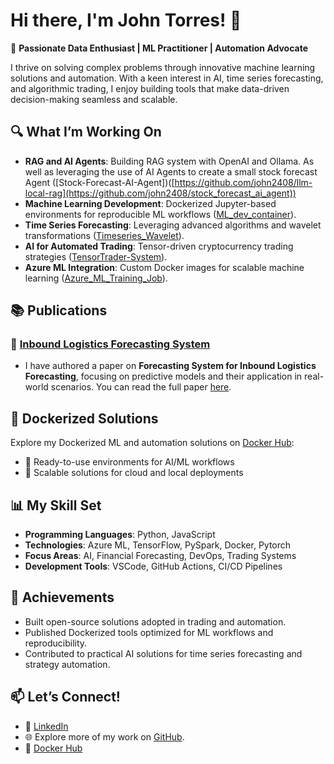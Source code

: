 # Hi there, I'm John Torres! 👋  

🚀 **Passionate Data Enthusiast | ML Practitioner | Automation Advocate**  

I thrive on solving complex problems through innovative machine learning solutions and automation. With a keen interest in AI, time series forecasting, and algorithmic trading, I enjoy building tools that make data-driven decision-making seamless and scalable.

## 🔍 **What I’m Working On**  

- **RAG and AI Agents**: Building RAG system with OpenAI and Ollama. As well as leveraging the use of AI Agents to create a small stock forecast Agent ([Stock-Forecast-AI-Agent])([https://github.com/john2408/llm-local-rag](https://github.com/john2408/stock_forecast_ai_agent))
- **Machine Learning Development**: Dockerized Jupyter-based environments for reproducible ML workflows ([ML_dev_container](https://github.com/john2408/ML_dev_container)).  
- **Time Series Forecasting**: Leveraging advanced algorithms and wavelet transformations ([Timeseries_Wavelet](https://github.com/john2408/Timeseries_Wavelet)).  
- **AI for Automated Trading**: Tensor-driven cryptocurrency trading strategies ([TensorTrader-System](https://github.com/john2408/tensortrader-system)).  
- **Azure ML Integration**: Custom Docker images for scalable machine learning ([Azure_ML_Training_Job](https://github.com/john2408/Azure_ML_Training_Job)).
  
## 📚 **Publications**
### 🔹 [Inbound Logistics Forecasting System](https://www.mdpi.com/2673-4591/39/1/75)
- I have authored a paper on **Forecasting System for Inbound Logistics Forecasting**, focusing on predictive models and their application in real-world scenarios. You can read the full paper [here](https://www.mdpi.com/2673-4591/39/1/75).


## 🐳 **Dockerized Solutions**  

Explore my Dockerized ML and automation solutions on [Docker Hub](https://hub.docker.com/u/johntorrestensor):  
- 🔹 Ready-to-use environments for AI/ML workflows  
- 🔹 Scalable solutions for cloud and local deployments  

## 📊 **My Skill Set**  

- **Programming Languages**: Python, JavaScript  
- **Technologies**: Azure ML, TensorFlow, PySpark, Docker, Pytorch 
- **Focus Areas**: AI, Financial Forecasting, DevOps, Trading Systems  
- **Development Tools**: VSCode, GitHub Actions, CI/CD Pipelines  

## 🌟 **Achievements**  

- Built open-source solutions adopted in trading and automation.  
- Published Dockerized tools optimized for ML workflows and reproducibility.  
- Contributed to practical AI solutions for time series forecasting and strategy automation.  

## 📫 **Let’s Connect!**  

- 🔗 [LinkedIn](https://de.linkedin.com/in/john-torres-data-science)  
- 🌐 Explore more of my work on [GitHub](https://github.com/john2408).  
- 🐳 [Docker Hub](https://hub.docker.com/u/johntorrestensor)

